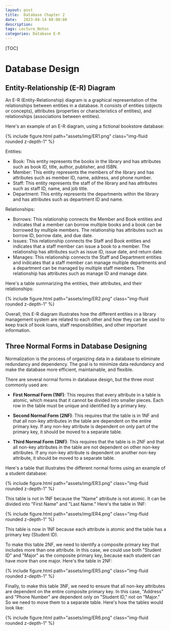```yaml
---
layout: post
title:  Database Chapter 2
date:   2023-04-14 08:00:00
description: 
tags: Lecture_Notes 
categories: Database E-R
---
```


[TOC]

# Database Design

## Entity-Relationship (E-R) Diagram

An E-R (Entity-Relationship) diagram is a graphical representation of the relationships between entities in a database. It consists of entities (objects or concepts), attributes (properties or characteristics of entities), and relationships (associations between entities).

Here's an example of an E-R diagram, using a fictional bookstore database:

{% include figure.html path="assets/img/ER1.png" class="img-fluid rounded z-depth-1" %}

Entities:

- Book: This entity represents the books in the library and has attributes such as book ID, title, author, publisher, and ISBN.
- Member: This entity represents the members of the library and has attributes such as member ID, name, address, and phone number.
- Staff: This entity represents the staff of the library and has attributes such as staff ID, name, and job title.
- Department: This entity represents the departments within the library and has attributes such as department ID and name.

Relationships:

- Borrows: This relationship connects the Member and Book entities and indicates that a member can borrow multiple books and a book can be borrowed by multiple members. The relationship has attributes such as borrow ID, borrow date, and due date.
- Issues: This relationship connects the Staff and Book entities and indicates that a staff member can issue a book to a member. The relationship has attributes such as issue ID, issue date, and return date.
- Manages: This relationship connects the Staff and Department entities and indicates that a staff member can manage multiple departments and a department can be managed by multiple staff members. The relationship has attributes such as manage ID and manage date.

Here's a table summarizing the entities, their attributes, and their relationships:

{% include figure.html path="assets/img/ER2.png" class="img-fluid rounded z-depth-1" %}

Overall, this E-R diagram illustrates how the different entities in a library management system are related to each other and how they can be used to keep track of book loans, staff responsibilities, and other important information.

## Three Normal Forms in Database Designing

Normalization is the process of organizing data in a database to eliminate redundancy and dependency. The goal is to minimize data redundancy and make the database more efficient, maintainable, and flexible.

There are several normal forms in database design, but the three most commonly used are:

- **First Normal Form (1NF)**: This requires that every attribute in a table is atomic, which means that it cannot be divided into smaller pieces. Each row in the table must be unique and identified by a primary key.

- **Second Normal Form (2NF)**: This requires that the table is in 1NF and that all non-key attributes in the table are dependent on the entire primary key. If any non-key attribute is dependent on only part of the primary key, it should be moved to a separate table.

- **Third Normal Form (3NF)**: This requires that the table is in 2NF and that all non-key attributes in the table are not dependent on other non-key attributes. If any non-key attribute is dependent on another non-key attribute, it should be moved to a separate table.

Here's a table that illustrates the different normal forms using an example of a student database:

{% include figure.html path="assets/img/ER3.png" class="img-fluid rounded z-depth-1" %}

This table is not in 1NF because the "Name" attribute is not atomic. It can be divided into "First Name" and "Last Name." Here's the table in 1NF:

{% include figure.html path="assets/img/ER4.png" class="img-fluid rounded z-depth-1" %}

This table is now in 1NF because each attribute is atomic and the table has a primary key (Student ID).

To make this table 2NF, we need to identify a composite primary key that includes more than one attribute. In this case, we could use both "Student ID" and "Major" as the composite primary key, because each student can have more than one major. Here's the table in 2NF:

{% include figure.html path="assets/img/ER5.png" class="img-fluid rounded z-depth-1" %}

Finally, to make this table 3NF, we need to ensure that all non-key attributes are dependent on the entire composite primary key. In this case, "Address" and "Phone Number" are dependent only on "Student ID," not on "Major." So we need to move them to a separate table. Here's how the tables would look like:

{% include figure.html path="assets/img/ER6.png" class="img-fluid rounded z-depth-1" %}
